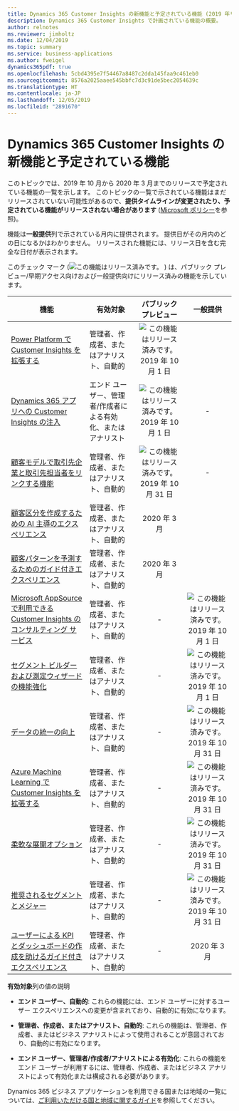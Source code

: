 ```yaml
---
title: Dynamics 365 Customer Insights の新機能と予定されている機能 (2019 年リリース ウェーブ 2)
description: Dynamics 365 Customer Insights で計画されている機能の概要。
author: relnotes
ms.reviewer: jimholtz
ms.date: 12/04/2019
ms.topic: summary
ms.service: business-applications
ms.author: fweigel
dynamics365pdf: true
ms.openlocfilehash: 5cbd4395e7f54467a8487c2dda145faa9c461eb0
ms.sourcegitcommit: 8576a2025aaee545bbfc7d3c91de5bec2054639c
ms.translationtype: HT
ms.contentlocale: ja-JP
ms.lasthandoff: 12/05/2019
ms.locfileid: "2891670"
---
```

# <a name="whats-new-and-planned-for-dynamics-365-customer-insights"></a>Dynamics 365 Customer Insights の新機能と予定されている機能

このトピックでは、2019 年 10 月から 2020 年 3 月までのリリースで予定されている機能の一覧を示します。 このトピックの一覧で示されている機能はまだリリースされていない可能性があるので、**提供タイムラインが変更されたり、予定されている機能がリリースされない場合があります** ([Microsoft ポリシー](https://go.microsoft.com/fwlink/p/?linkid=2007332)を参照)。

機能は**一般提供**列で示されている月内に提供されます。 提供日がその月内のどの日になるかはわかりません。 リリースされた機能には、リリース日を含む完全な日付が表示されます。

このチェック マーク (![この機能はリリース済みです。](/dynamics365-release-plan/media/green-checkmark.png "この機能はリリース済みです。") ) は、パブリック プレビュー/早期アクセス向けおよび一般提供向けにリリース済みの機能を示しています。

| 機能    | 有効対象    |  パブリック プレビュー |  一般提供 | 
| ---------- |---------------- | :---------------: |:--------------: |
| [Power Platform で Customer Insights を拡張する](extending-customer-insights-power-platform.md) | 管理者、作成者、またはアナリスト、自動的| ![この機能はリリース済みです。](/dynamics365-release-plan/media/green-checkmark.png "この機能はリリース済みです。") 2019 年 10 月 1 日| | 
| [Dynamics 365 アプリへの Customer Insights の注入](infusing-customer-insights-into-dynamics-365-customer-engagement.md) | エンド ユーザー、管理者/作成者による有効化、またはアナリスト| ![この機能はリリース済みです。](/dynamics365-release-plan/media/green-checkmark.png "この機能はリリース済みです。") 2019 年 10 月 1 日|- | 
| [顧客モデルで取引先企業と取引先担当者をリンクする機能](ability-link-accounts-contacts-customer-model.md) | 管理者、作成者、またはアナリスト、自動的| ![この機能はリリース済みです。](/dynamics365-release-plan/media/green-checkmark.png "この機能はリリース済みです。") 2019 年 10 月 31 日|- | 
| [顧客区分を作成するための AI 主導のエクスペリエンス](ai-driven-experience-create-customer-segments.md) | 管理者、作成者、またはアナリスト、自動的| 2020 年 3 月| | 
| [顧客パターンを予測するためのガイド付きエクスペリエンス](guided-experience-predict-customer-patterns.md) | 管理者、作成者、またはアナリスト、自動的| 2020 年 3 月| | 
| [Microsoft AppSource で利用できる Customer Insights のコンサルティング サービス](customer-insights-consulting-services-appsource.md) | 管理者、作成者、またはアナリスト、自動的| -|![この機能はリリース済みです。](/dynamics365-release-plan/media/green-checkmark.png "この機能はリリース済みです。") 2019 年 10 月 1 日 | 
| [セグメント ビルダーおよび測定ウィザードの機能強化](segment-builder-measures-wizard-enhancements.md) | 管理者、作成者、またはアナリスト、自動的| -|![この機能はリリース済みです。](/dynamics365-release-plan/media/green-checkmark.png "この機能はリリース済みです。") 2019 年 10 月 1 日 | 
| [データの統一の向上](data-unification-improvements.md) | 管理者、作成者、またはアナリスト、自動的| -|![この機能はリリース済みです。](/dynamics365-release-plan/media/green-checkmark.png "この機能はリリース済みです。") 2019 年 10 月 31 日 | 
| [Azure Machine Learning で Customer Insights を拡張する](extend-customer-insights-azure-ml.md) | 管理者、作成者、またはアナリスト、自動的| -|![この機能はリリース済みです。](/dynamics365-release-plan/media/green-checkmark.png "この機能はリリース済みです。") 2019 年 10 月 31 日 | 
| [柔軟な展開オプション](flexible-deployment-options.md) | 管理者、作成者、またはアナリスト、自動的| -|![この機能はリリース済みです。](/dynamics365-release-plan/media/green-checkmark.png "この機能はリリース済みです。") 2019 年 10 月 31 日 | 
| [推奨されるセグメントとメジャー](recommended-segments-measures.md) | 管理者、作成者、またはアナリスト、自動的| -|![この機能はリリース済みです。](/dynamics365-release-plan/media/green-checkmark.png "この機能はリリース済みです。") 2019 年 10 月 31 日 | 
| [ユーザーによる KPI とダッシュボードの作成を助けるガイド付きエクスペリエンス](guided-experience-helps-users-create-kpis-dashboards.md) | 管理者、作成者、またはアナリスト、自動的| -|2020 年 3 月 | 

**有効対象**列の値の説明

- **エンド ユーザー、自動的**: これらの機能には、エンド ユーザーに対するユーザー エクスペリエンスへの変更が含まれており、自動的に有効になります。

- **管理者、作成者、またはアナリスト、自動的**: これらの機能は、管理者、作成者、またはビジネス アナリストによって使用されることが意図されており、自動的に有効になります。

- **エンド ユーザー、管理者/作成者/アナリストによる有効化**: これらの機能をエンド ユーザーが利用するには、管理者、作成者、またはビジネス アナリストによって有効化または構成される必要があります。


Dynamics 365 ビジネス アプリケーションを利用できる国または地域の一覧については、[ご利用いただける国と地域に関するガイド](https://aka.ms/dynamics_365_international_availability_deck)を参照してください。 
